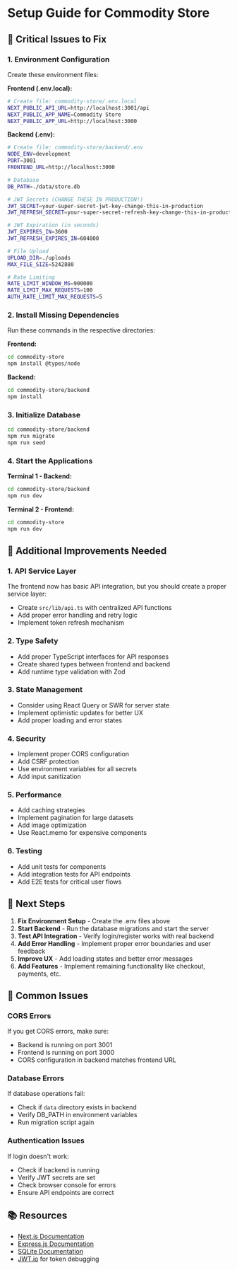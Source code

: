 # Setup Guide for Commodity Store

## 🚨 Critical Issues to Fix

### 1. Environment Configuration

Create these environment files:

**Frontend (.env.local):**
```bash
# Create file: commodity-store/.env.local
NEXT_PUBLIC_API_URL=http://localhost:3001/api
NEXT_PUBLIC_APP_NAME=Commodity Store
NEXT_PUBLIC_APP_URL=http://localhost:3000
```

**Backend (.env):**
```bash
# Create file: commodity-store/backend/.env
NODE_ENV=development
PORT=3001
FRONTEND_URL=http://localhost:3000

# Database
DB_PATH=./data/store.db

# JWT Secrets (CHANGE THESE IN PRODUCTION!)
JWT_SECRET=your-super-secret-jwt-key-change-this-in-production
JWT_REFRESH_SECRET=your-super-secret-refresh-key-change-this-in-production

# JWT Expiration (in seconds)
JWT_EXPIRES_IN=3600
JWT_REFRESH_EXPIRES_IN=604800

# File Upload
UPLOAD_DIR=./uploads
MAX_FILE_SIZE=5242880

# Rate Limiting
RATE_LIMIT_WINDOW_MS=900000
RATE_LIMIT_MAX_REQUESTS=100
AUTH_RATE_LIMIT_MAX_REQUESTS=5
```

### 2. Install Missing Dependencies

Run these commands in the respective directories:

**Frontend:**
```bash
cd commodity-store
npm install @types/node
```

**Backend:**
```bash
cd commodity-store/backend
npm install
```

### 3. Initialize Database

```bash
cd commodity-store/backend
npm run migrate
npm run seed
```

### 4. Start the Applications

**Terminal 1 - Backend:**
```bash
cd commodity-store/backend
npm run dev
```

**Terminal 2 - Frontend:**
```bash
cd commodity-store
npm run dev
```

## 🔧 Additional Improvements Needed

### 1. API Service Layer
The frontend now has basic API integration, but you should create a proper service layer:

- Create `src/lib/api.ts` with centralized API functions
- Add proper error handling and retry logic
- Implement token refresh mechanism

### 2. Type Safety
- Add proper TypeScript interfaces for API responses
- Create shared types between frontend and backend
- Add runtime type validation with Zod

### 3. State Management
- Consider using React Query or SWR for server state
- Implement optimistic updates for better UX
- Add proper loading and error states

### 4. Security
- Implement proper CORS configuration
- Add CSRF protection
- Use environment variables for all secrets
- Add input sanitization

### 5. Performance
- Add caching strategies
- Implement pagination for large datasets
- Add image optimization
- Use React.memo for expensive components

### 6. Testing
- Add unit tests for components
- Add integration tests for API endpoints
- Add E2E tests for critical user flows

## 🎯 Next Steps

1. **Fix Environment Setup** - Create the .env files above
2. **Start Backend** - Run the database migrations and start the server
3. **Test API Integration** - Verify login/register works with real backend
4. **Add Error Handling** - Implement proper error boundaries and user feedback
5. **Improve UX** - Add loading states and better error messages
6. **Add Features** - Implement remaining functionality like checkout, payments, etc.

## 🐛 Common Issues

### CORS Errors
If you get CORS errors, make sure:
- Backend is running on port 3001
- Frontend is running on port 3000
- CORS configuration in backend matches frontend URL

### Database Errors
If database operations fail:
- Check if `data` directory exists in backend
- Verify DB_PATH in environment variables
- Run migration script again

### Authentication Issues
If login doesn't work:
- Check if backend is running
- Verify JWT secrets are set
- Check browser console for errors
- Ensure API endpoints are correct

## 📚 Resources

- [Next.js Documentation](https://nextjs.org/docs)
- [Express.js Documentation](https://expressjs.com/)
- [SQLite Documentation](https://www.sqlite.org/docs.html)
- [JWT.io](https://jwt.io/) for token debugging 